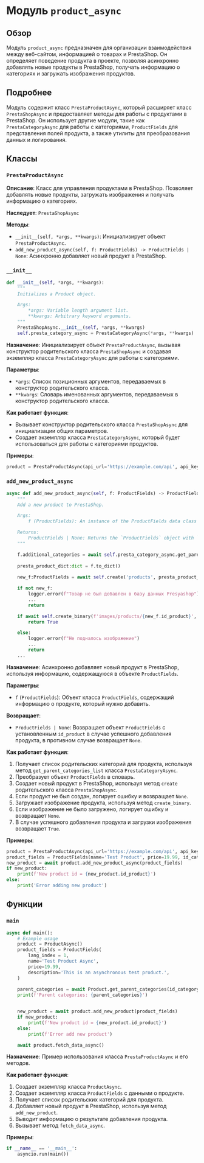 # Модуль `product_async`

## Обзор

Модуль `product_async` предназначен для организации взаимодействия между веб-сайтом, информацией о товарах и PrestaShop. Он определяет поведение продукта в проекте, позволяя асинхронно добавлять новые продукты в PrestaShop, получать информацию о категориях и загружать изображения продуктов.

## Подробнее

Модуль содержит класс `PrestaProductAsync`, который расширяет класс `PrestaShopAsync` и предоставляет методы для работы с продуктами в PrestaShop. Он использует другие модули, такие как `PrestaCategoryAsync` для работы с категориями, `ProductFields` для представления полей продукта, а также утилиты для преобразования данных и логирования.

## Классы

### `PrestaProductAsync`

**Описание**: Класс для управления продуктами в PrestaShop. Позволяет добавлять новые продукты, загружать изображения и получать информацию о категориях.

**Наследует**: `PrestaShopAsync`

**Методы**:

- `__init__(self, *args, **kwargs)`: Инициализирует объект `PrestaProductAsync`.
- `add_new_product_async(self, f: ProductFields) -> ProductFields | None`: Асинхронно добавляет новый продукт в PrestaShop.

### `__init__`

```python
def __init__(self, *args, **kwargs):
    """
    Initializes a Product object.

    Args:
        *args: Variable length argument list.
        **kwargs: Arbitrary keyword arguments.
    """
    PrestaShopAsync.__init__(self, *args, **kwargs)
    self.presta_category_async = PrestaCategoryAsync(*args, **kwargs)
```

**Назначение**: Инициализирует объект `PrestaProductAsync`, вызывая конструктор родительского класса `PrestaShopAsync` и создавая экземпляр класса `PrestaCategoryAsync` для работы с категориями.

**Параметры**:

- `*args`: Список позиционных аргументов, передаваемых в конструктор родительского класса.
- `**kwargs`: Словарь именованных аргументов, передаваемых в конструктор родительского класса.

**Как работает функция**:

- Вызывает конструктор родительского класса `PrestaShopAsync` для инициализации общих параметров.
- Создает экземпляр класса `PrestaCategoryAsync`, который будет использоваться для работы с категориями продуктов.

**Примеры**:

```python
product = PrestaProductAsync(api_url='https://example.com/api', api_key='YOUR_API_KEY')
```

### `add_new_product_async`

```python
async def add_new_product_async(self, f: ProductFields) -> ProductFields | None:
    """
    Add a new product to PrestaShop.

    Args:
        f (ProductFields): An instance of the ProductFields data class containing the product information.

    Returns:
        ProductFields | None: Returns the `ProductFields` object with `id_product` set, if the product was added successfully, `None` otherwise.
    """

    f.additional_categories = await self.presta_category_async.get_parent_categories_list(f.id_category_default)
    
    presta_product_dict:dict = f.to_dict()
    
    new_f:ProductFields = await self.create('products', presta_product_dict)

    if not new_f:
        logger.error(f"Товар не был добавлен в базу данных Presyashop")
        ...
        return

    if await self.create_binary(f'images/products/{new_f.id_product}', f.local_image_path, new_f.id_product):
        return True

    else:
        logger.error(f"Не подналось изображение")
        ...
        return
    ...
```

**Назначение**: Асинхронно добавляет новый продукт в PrestaShop, используя информацию, содержащуюся в объекте `ProductFields`.

**Параметры**:

- `f` (`ProductFields`): Объект класса `ProductFields`, содержащий информацию о продукте, который нужно добавить.

**Возвращает**:

- `ProductFields | None`: Возвращает объект `ProductFields` с установленным `id_product` в случае успешного добавления продукта, в противном случае возвращает `None`.

**Как работает функция**:

1.  Получает список родительских категорий для продукта, используя метод `get_parent_categories_list` класса `PrestaCategoryAsync`.
2.  Преобразует объект `ProductFields` в словарь.
3.  Создает новый продукт в PrestaShop, используя метод `create` родительского класса `PrestaShopAsync`.
4.  Если продукт не был создан, логирует ошибку и возвращает `None`.
5.  Загружает изображение продукта, используя метод `create_binary`.
6.  Если изображение не было загружено, логирует ошибку и возвращает `None`.
7.  В случае успешного добавления продукта и загрузки изображения возвращает `True`.

**Примеры**:

```python
product = PrestaProductAsync(api_url='https://example.com/api', api_key='YOUR_API_KEY')
product_fields = ProductFields(name='Test Product', price=19.99, id_category_default=3)
new_product = await product.add_new_product_async(product_fields)
if new_product:
    print(f'New product id = {new_product.id_product}')
else:
    print('Error adding new product')
```

## Функции

### `main`

```python
async def main():
    # Example usage
    product = ProductAsync()
    product_fields = ProductFields(
        lang_index = 1,
        name='Test Product Async',
        price=19.99,
        description='This is an asynchronous test product.',
    )
    
    parent_categories = await Product.get_parent_categories(id_category=3)
    print(f'Parent categories: {parent_categories}')


    new_product = await product.add_new_product(product_fields)
    if new_product:
        print(f'New product id = {new_product.id_product}')
    else:
        print(f'Error add new product')

    await product.fetch_data_async()
```

**Назначение**: Пример использования класса `PrestaProductAsync` и его методов.

**Как работает функция**:

1.  Создает экземпляр класса `ProductAsync`.
2.  Создает экземпляр класса `ProductFields` с данными о продукте.
3.  Получает список родительских категорий для продукта.
4.  Добавляет новый продукт в PrestaShop, используя метод `add_new_product`.
5.  Выводит информацию о результате добавления продукта.
6.  Вызывает метод `fetch_data_async`.

**Примеры**:

```python
if __name__ == '__main__':
    asyncio.run(main())